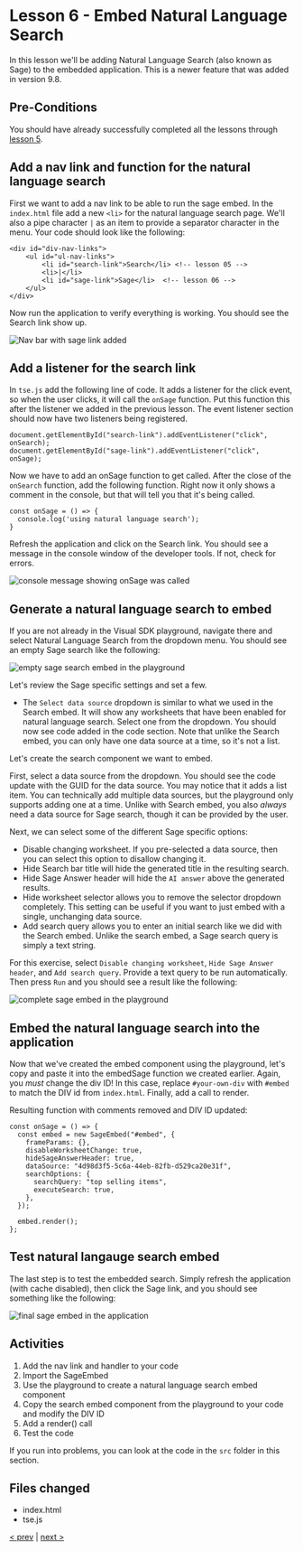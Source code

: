 # Lesson 6 - Embed Natural Language Search

In this lesson we'll be adding Natural Language Search (also known as Sage) to the embedded application. This is a newer
feature that was added in version 9.8.

## Pre-Conditions

You should have already successfully completed all the lessons
through [lesson 5](../lesson-05-embed-search/README-05.md).

## Add a nav link and function for the natural language search

First we want to add a nav link to be able to run the sage embed. In the `index.html` file add a new `<li>` for the
natural language search page. We'll also a pipe character `|` as an item to provide a separator character in the menu.
Your code should look like the following:

~~~
<div id="div-nav-links">
    <ul id="ul-nav-links">
        <li id="search-link">Search</li> <!-- lesson 05 -->
        <li>|</li>
        <li id="sage-link">Sage</li>  <!-- lesson 06 -->
    </ul>
</div>
~~~

Now run the application to verify everything is working. You should see the Search link show up.

![Nav bar with sage link added](images/new-sage-link.png)

## Add a listener for the search link

In `tse.js` add the following line of code. It adds a listener for the click event, so when the user clicks, it will
call the `onSage` function. Put this function this after the listener we added in the previous lesson. The event
listener section should now have two listeners being registered.

~~~
document.getElementById("search-link").addEventListener("click", onSearch);
document.getElementById("sage-link").addEventListener("click", onSage);
~~~

Now we have to add an onSage function to get called. After the close of the `onSearch` function, add the following
function. Right now it only shows a comment in the console, but that will tell you that it's being called.

~~~
const onSage = () => {
  console.log('using natural language search');
}
~~~

Refresh the application and click on the Search link. You should see a message in the console window of the developer
tools. If not, check for errors.

![console message showing onSage was called](images/console-message.png)

## Generate a natural language search to embed

If you are not already in the Visual SDK playground, navigate there and select Natural Language Search from the dropdown
menu. You should see an empty Sage search like the following:

![empty sage search embed in the playground](images/empty-sage-embed.png)

Let's review the Sage specific settings and set a few.

* The `Select data source` dropdown is similar to what we used in the Search embed. It will show any worksheets that
  have been enabled for natural language search. Select one from the dropdown. You should now see code added in the code
  section. Note that unlike the Search embed, you can only have one data source at a time, so it's not a list.

Let's create the search component we want to embed.

First, select a data source from the dropdown. You should see the code update with the GUID for the data source. You may
notice that it adds a list item. You can technically add multiple data sources, but the playground only supports
adding one at a time. Unlike with Search embed, you also _always_ need a data source for Sage search, though it can be
provided by the user.

Next, we can select some of the different Sage specific options:

* Disable changing worksheet. If you pre-selected a data source, then you can select this option to disallow changing
  it.
* Hide Search bar title will hide the generated title in the resulting search.
* Hide Sage Answer header will hide the `AI answer` above the generated results.
* Hide worksheet selector allows you to remove the selector dropdown completely. This setting can be useful if you want
  to just embed with a single, unchanging data source.
* Add search query allows you to enter an initial search like we did with the Search embed. Unlike the search embed, a
  Sage search query is simply a text string.

For this exercise, select `Disable changing worksheet`, `Hide Sage Answer header`, and `Add search query`. Provide a
text query to be run automatically. Then press `Run` and you should see a result like the following:

![complete sage embed in the playground](images/sage-embed-playground.png)

## Embed the natural language search into the application

Now that we've created the embed component using the playground, let's copy and paste it into the embedSage function we
created earlier. Again, you _must_ change the div ID!  In this case, replace `#your-own-div` with `#embed` to match the
DIV id from `index.html`.  Finally, add a call to render.

Resulting function with comments removed and DIV ID updated:

~~~
const onSage = () => {
  const embed = new SageEmbed("#embed", {
    frameParams: {},
    disableWorksheetChange: true,
    hideSageAnswerHeader: true,
    dataSource: "4d98d3f5-5c6a-44eb-82fb-d529ca20e31f",
    searchOptions: {
      searchQuery: "top selling items",
      executeSearch: true,
    },
  });

  embed.render();
};
~~~

## Test natural langauge search embed

The last step is to test the embedded search. Simply refresh the application (with cache disabled), then click the
Sage link, and you should see something like the following:

![final sage embed in the application](images/sage-embed-results.png)

## Activities

1. Add the nav link and handler to your code
2. Import the SageEmbed
3. Use the playground to create a natural language search embed component
4. Copy the search embed component from the playground to your code and modify the DIV ID
5. Add a render() call
6. Test the code

If you run into problems, you can look at the code in the `src` folder in this section.

## Files changed

* index.html
* tse.js

[< prev](../lesson-05-embed-search/README-05.md) | [next >](../lesson-07-embed-liveboard/README-07.md)
